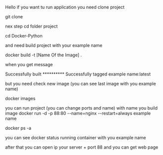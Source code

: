 Hello if you want tu run application you need clone project

git clone

nex step cd folder project

cd Docker-Python

and need build project with your example name

docker build -t [Name Of the Image] .

when you get message

Successfully built ********** Successfully tagged example name:latest

but you need check new image (you can see last image with you example name)

docker images

you can run project (you can change ports and name) with name you build image
docker run -d -p 88:80 --name=nginx --restart=always example name

docker ps -a

you can see docker status running container with you example name

after that you can open ip your server + port 88 and you can get web page